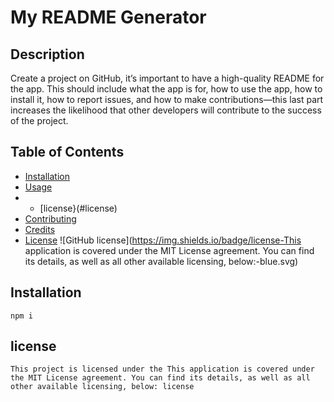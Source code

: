 # My README Generator

 

  ## Description

  Create a project on GitHub, it’s important to have a high-quality README for the app. This should include what the app is for, how to use the app, how to install it, how to report issues, and how to make contributions—this last part increases the likelihood that other developers will contribute to the success of the project.
 
  ## Table of Contents
  
  * [Installation](#installation)
  * [Usage](#usage)
  * * [license}(#license)
  * [Contributing](#contributing)
  * [Credits](#credits)
  * [License](#license)
  ![GitHub license](https://img.shields.io/badge/license-This application is covered under the MIT License agreement. You can find its details, as well as all other available licensing, below:-blue.svg)
  
## Installation

```
npm i
```

## license 
    This project is licensed under the This application is covered under the MIT License agreement. You can find its details, as well as all other available licensing, below: license 
